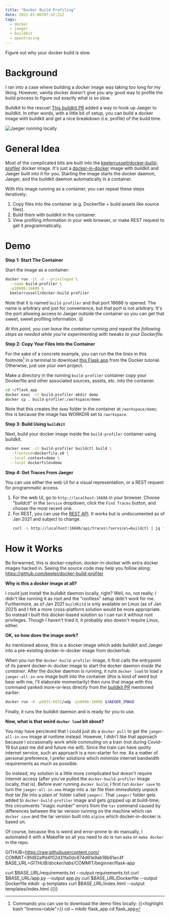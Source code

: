 ```yaml
---
title: "Docker Build Profiling"
date: 2021-01-06T07:32:21Z
tags:
  - docker
  - jaeger
  - buildkit
  - opentracing
---
```


Figure out why your docker build is slow.

<!--more-->

# Background

I ran into a case where building a docker image was taking too long for my liking.
However, vanilla docker doesn't give you any good way to profile the build process to figure out exactly what is so slow.

Buildkit to the rescue!
[This buildkit PR](https://github.com/moby/buildkit/pull/255) added a way to hook up Jaeger to buildkit.
In other words, with a little bit of setup, you can build a docker image with buildkit and get a nice breakdown (i.e. profile) of the build time.

![Jaeger running locally](/images/posts/docker-build-profiling/jaeger.jpg)

# General Idea

Most of the complicated bits are built into the [keelerrussell/docker-build-profiler](https://hub.docker.com/r/keelerrussell/docker-build-profiler) docker image.
It's just a [docker-in-docker](https://hub.docker.com/_/docker) image with buildkit and Jaeger built into it for you.
Starting the image starts the docker daemon, Jaeger, and the buildkit daemon automatically in a container.

With this image running as a container, you can repeat these steps iteratively:
1. Copy files into the container (e.g. Dockerfile + build assets like source files).
1. Build them with buildkit in the container.
1. View profiling information in your web browser, or make REST request to get it programmatically.

# Demo

**Step 1: Start The Container**

Start the image as a container:

```bash
docker run -it -d --privileged \
  --name build-profiler \
  -p16686:16686 \
  keelerrussell/docker-build-profiler
```

Note that it is named `build-profiler` and that port 16686 is opened.
The name is arbitrary and just for convenience, but that port is not arbitrary.
It's the port allowing access to Jaeger outside the container so you can get that sweet, sweet profiling information. :open_mouth:

*At this point, you can leave the container running and repeat the following steps as needed while you're experimenting with tweaks to your Dockerfile.*

**Step 2: Copy Your Files Into the Container**

For the sake of a concrete example, you can run the the lines in this footnote[^1] in a terminal to download [this Flask app](https://github.com/docker/labs/tree/9fd92affd4f02d31fa0dc674d61e9ab18b61ec4f/beginner/flask-app) from the Docker tutorial. Otherwise, just use your own project.

Make a directory in the running `build-profiler` container copy your Dockerfile and other associated sources, assets, etc. into the container.

```bash
cd ~/flask_app
docker exec -it build-profiler mkdir demo
docker cp . build-profiler:/workspace/demo
```

Note that this creates the `demo` folder in the container at `/workspace/demo`; this is because the image has WORKDIR set to `/workspace`.

**Step 3: Build Using `buildkit`**

Next, build your docker image inside the `build-profiler` container using buildkit.

```bash
docker exec -it build-profiler buildctl build \
  --frontend=dockerfile.v0 \
  --local context=demo \
  --local dockerfile=demo
```

**Step 4: Get Traces From Jaeger**

You can use either the web UI for a visual representation, or a REST request for programmatic access.

1. For the web UI, go to `http://localhost:16686` in your browser. Choose "buildctl" in the `Service` dropdown, click the `Find Traces` button, and choose the most recent one.
1. For REST, you can use the [REST API](https://www.jaegertracing.io/docs/1.21/apis/#http-json-internal). It works but is undocumented as of Jan 2021 and subject to change.
    ```bash
    curl -s http://localhost:16686/api/traces\?service\=buildctl | jq '.'
    ```

# How it Works

Be forwarned, this is docker-ception; docker-in-docker with extra docker images hacked in.
Seeing the source code may help you follow along: https://github.com/keeler/docker-build-profiler

**Why is this a docker image at all?**

I could just install the buildkit daemon locally, right?
Well, no, not really; I didn't like running it as root and the "rootless" setup didn't work for me.
Furthermore, as of Jan 2021 `buildkitd` is only available on Linux (as of Jan 2021) and I felt a more cross-platform solution would be more appropriate.
So instead I built this docker-based solution so I can run it without root privileges.
Though I haven't tried it, it probably also doesn't require Linux, either.

**OK, so how does the image work?**

As mentioned above, this is a docker image which adds buildkit and Jaeger into a pre-existing docker-in-docker image from dockerhub.

When you run the `docker-build-profiler` image, it first calls the entrypoint of its parent docker-in-docker image to start the docker daemon *inside the container*.
After the docker daemon is running, it runs `docker load` to load a `jaeger-all-in-one` image built into the container
(this is kind of weird but bear with me, I'll elaborate momentarily)
then runs that image with this command yanked more-or-less directly from the [buildkit PR](https://github.com/moby/buildkit/pull/255) mentioned earlier:

```bash
docker run -d -p6831:6831/udp -p16686:16686 $JAEGER_IMAGE
```

Finally, it runs the buildkit daemon and is ready for you to use.

**Now, what is that weird `docker load` bit about?**

You may have percieved that I could just do a `docker pull` to get the `jaeger-all-in-one` image at runtime instead.
However, I didn't like that approach because I occasionally work while commuting on a train (not during Covid-19 but past me did and future me will).
Since the train can have spotty internet service, such an approach is a non-starter for me.
As a matter of personal preference, I prefer solutions which minimize internet bandwidth requirements as much as possible.

So instead, my solution is a little more complicated but doesn't require internet access (after you've pulled the `docker-build-profiler` image locally, that is).
Before ever running `docker build`, I first run `docker save` to turn the `jaeger-all-in-one` image into a .tar file then *immediately unpack that tar file* into a plain ol' folder called `jaeger/`.
That `jaeger/` folder gets added to `docker-build-profiler` image and gets gzipped up at build-time; this circumvents "magic number" errors from the `tar` command caused by differences between the tar version running on the machine which ran `docker save` and the tar version built into `alpine` which docker-in-docker is based on.

Of course, because this is weird and error-prone to do manually, I automated it with a Makefile so all you need to do is run `make` or `make docker` in the repo.

[^1]: Commands you can use to download the demo files locally:
{{<highlight bash "linenos=table">}}
cd ~
mkdir flask_app
cd flask_app

GITHUB=https://raw.githubusercontent.com/
COMMIT=9fd92affd4f02d31fa0dc674d61e9ab18b61ec4f
BASE_URL=$GITHUB/docker/labs/$COMMIT/beginner/flask-app

curl $BASE_URL/requirements.txt --output requirements.txt
curl $BASE_URL/app.py --output app.py
curl $BASE_URL/Dockerfile --output Dockerfile
mkdir -p templates
curl $BASE_URL/index.html --output templates/index.html
{{</highlight>}}


